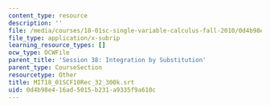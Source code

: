 ```yaml
---
content_type: resource
description: ''
file: /media/courses/18-01sc-single-variable-calculus-fall-2010/0d4b98e416ad5015b231a9335f9a610c_MIT18_01SCF10Rec_32_300k.vtt
file_type: application/x-subrip
learning_resource_types: []
ocw_type: OCWFile
parent_title: 'Session 38: Integration by Substitution'
parent_type: CourseSection
resourcetype: Other
title: MIT18_01SCF10Rec_32_300k.srt
uid: 0d4b98e4-16ad-5015-b231-a9335f9a610c
---
```

